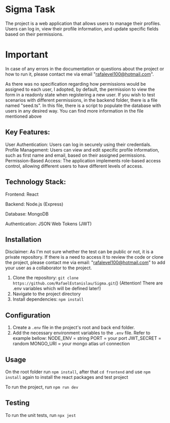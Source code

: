 # Sigma Task
The project is a web application that allows users to manage their profiles. Users can log in, view their profile information, and update specific fields based on their permissions.

# Important
In case of any errors in the documentation or questions about the project or how to run it, please contact me via email "rafalevel100@hotmail.com".

As there was no specification regarding how permissions would be assigned to each user, I adopted, by default, the permission to view the form in a readonly state when registering a new user. If you wish to test scenarios with different permissions, in the backend folder, there is a file named "seed.ts". In this file, there is a script to populate the database with users in any desired way. You can find more information in the file mentioned above

## Key Features:

User Authentication: Users can log in securely using their credentials.
Profile Management: Users can view and edit specific profile information, such as first name and email, based on their assigned permissions.
Permission-Based Access: The application implements role-based access control, allowing different users to have different levels of access.
## Technology Stack:

Frontend: React

Backend: Node.js (Express)

Database: MongoDB

Authentication: JSON Web Tokens (JWT)

## Installation
Disclaimer: As I'm not sure whether the test can be public or not, it is a private repository. If there is a need to access it to review the code or clone the project, please contact me via email: "rafalevel100@hotmail.com" to add your user as a collaborator to the project.
1. Clone the repository: `git clone https://github.com/RafaelEstanislau/Sigma.git`() (Attention! There are .env variables which will be defined later!)
2. Navigate to the project directory
3. Install dependencies: `npm install`

## Configuration

1. Create a `.env` file in the project's root and back end folder.
2. Add the necessary environment variables to the `.env` file. Refer to example bellow:
NODE_ENV = string
PORT = your port
JWT_SECRET = random
MONGO_URI = your mongo atlas url connection

## Usage

On the root folder run `npm install`, after that `cd frontend` and use `npm install` again to install the react packages and test project 

To run the project, run `npm run dev`

## Testing

To run the unit tests, run `npx jest`

